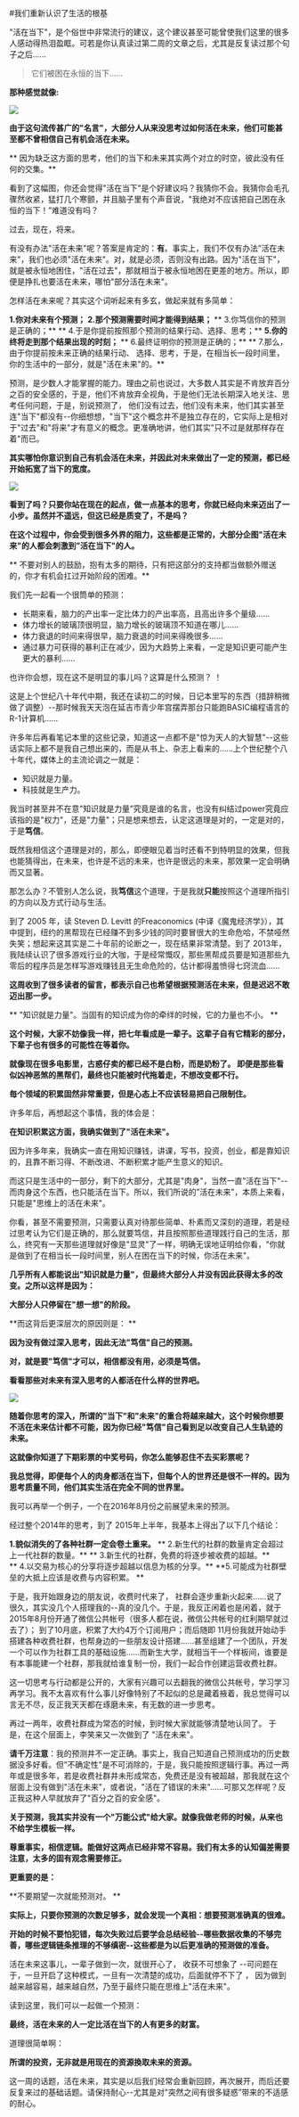 #我们重新认识了生活的根基 

 "活在当下"，是个俗世中非常流行的建议，这个建议甚至可能曾使我们这里的很多人感动得热泪盈眶。可若是你认真读过第二周的文章之后，尤其是反复读过那个句子之后...... 
>它们被困在永恒的当下......

**那种感觉就像:** 

![](./_image/img_1487.jpg)


**由于这句流传甚广的"名言"，大部分人从来没思考过如何活在未来，他们可能甚至都不曾相信自己有机会活在未来。**

** 因为缺乏这方面的思考，他们的当下和未来其实两个对立的时空，彼此没有任何的交集。** 

看到了这幅图，你还会觉得"活在当下"是个好建议吗？我猜你不会。我猜你会毛孔骤然收紧，猛打几个寒颤，并且脑子里有个声音说，"我绝对不应该把自己困在永恒的当下！”难道没有吗？ 

过去，现在，将来。 

有没有办法"活在未来"呢？答案是肯定的：**有**。事实上，我们不仅有办法”活在未来"，我们也必须"活在未来"。对，就是必须，否则没有出路。因为"活在当下"，就是被永恒地困住，"活在过去"，那就相当于被永恒地困在更差的地方。所以，即便是挣扎也要活在未来，哪怕"部分活在未来"。 

怎样活在未来呢？其实这个词听起来有多玄，做起来就有多简单： 

**1.你对未来有个预测；** 
**2.那个预测需要时间才能得到结果；**
** 3.你笃信你的预测是正确的；**
** 4.于是你提前按照那个预测的结果行动、选择、思考；** 
**5.你的终将走到那个结果出现的时刻；**
** 6.最终证明你的预测是正确的；**
** 7.那么，由于你提前按未来正确的结果行动、 选择、思考，于是，在相当长一段时间里，你的生活中的一部分，就是"活在未来"的。** 

预测，是少数人才能掌握的能力。理由之前也说过，大多数人其实是不肯放弃百分之百的安全感的，于是，他们不肯放弃全视角，于是他们无法长期深入地关注、思考任何问题，于是，别说预测了， 他们没有过去，他们没有未来，他们其实甚至连"当下"都没有--你细想想，"当下"这个概念井不是独立存在的，它实际上是相对于"过去"和"将来"才有意义的概念。更准确地讲，他们其实”只不过是就那样存在着"而已。 

**其实哪怕你意识到自己有机会活在未来，并因此对未来做出了一定的预测，都已经开始拓宽了当下的宽度。** 

![](./_image/img_1488.jpg)

 
**看到了吗？只要你站在现在的起点，做一点基本的思考，你就已经向未来迈出了一小步。虽然并不遥远，但这已经是质变了，不是吗？**

**在这个过程中，你会受到很多外界的阻力，这些都是正常的，大部分企图"活在未来"的人都会刺激到”活在当下"的人。**

** 不要对别人的鼓励，抱有太多的期待，只有把这部分的支持都当做额外赠送的，你才有机会扛过开始阶段的困难。**

我们先一起看一个很筒单的预测：

- 长期来看，脑力的产出率一定比体力的产出率高，且高出许多个量级...... 
- 体力增长的玻璃顶很明显，脑力增长的玻璃顶不知道在哪儿...... 
- 体力衰退的时间来得很早，脑力衰退的时间来得晚很多......
- 通过暴力可获得的暴利正在减少，因为大趋势上来看，一定是知识更可能产生更大的暴利...... 

也许你会想，现在这不是明显的事儿吗？这算是什么预测？ ！ 

这是上个世纪八十年代中期，我还在读初二的时候，日记本里写的东西（措辞稍微做了调整）--那时候我天天泡在延吉市青少年宫摆弄那台只能跑BASIC编程语言的R-1计算机...... 

许多年后再看笔记本里的这些记录，知道这一点都不是"惊为天人的大智慧"--这些话实际上都不是我自己想出来的，而是从书上、杂志上看来的......上个世纪整个八十年代，媒体上的主流论调之一就是：  

- 知识就是力量。 
- 科技就是生产力。
 
我当时甚至井不在意"知识就是力量”究竟是谁的名言，也没有纠结过power究竟应该指的是"权力"，还是"力量"；只是想来想去，认定这道理是对的，一定是对的，于是**笃信**。 

既然我相信这个道理是对的，那么，即便眼见着当时还看不到特明显的效果，但我也能猜得出，在未来，也许是不远的未来，也许是很远的未来，那效果一定会明确而又显著。 

那怎么办？不管别人怎么说，我**笃信**这个道理，于是我就**只能**按照这个道理所指引的方向以及方式行动与生活。 

到了 2005 年，读 Steven D. Levitt 的Freaconomics (中译《魔鬼经济学》），其中提到，纽约的黑帮现在已经赚不到多少钱的同时要冒很大的生命危哈，不禁哑然失笑；想起来这其实是二十年前的论断之一，现在结果非常清楚。到了 2013年，我陆续认识了很多游戏行业的大咖，于是经常慨叹，那些黑帮成员要是知道那些九零后的程序员是怎样写游戏赚钱且无生命危险的，估计都得羞愤得七窍流血...... 

**这周收到了很多读者的留言，都表示自己也希望根据预测活在未来，但是迟迟不敢迈出那一步。**

** "知识就是力量"。当固有的知识成为你的牵绊的时候，它的力量也不小。 **

**这个时候，大家不妨像我一样，把七年看成是一辈子。这辈子自有它精彩的部分，下辈子也有很多的可能性在等着你。** 

**就像现在很多电影里，古惑仔卖的都已经不是白粉，而是奶粉了。 即便是那些看似凶神恶煞的黑帮们，最终也只能被时代拖着走，不想改变都不行。** 

**毎个领域的积累固然非常重要，但是心态上不应该轻易把自己限制住。** 

许多年后，再想起这个事情，我的体会是： 

**在知识积累这方面，我确实做到了"活在未来"。** 

因为许多年来，我确实一直在用知识赚钱，讲课，写书，投资，创业，都是靠知识的，且靠不断习得、不断改进、不断积累才能产生意义的知识。  

而这只是生活中的一部分，剩下的大部分，尤其是"肉身"，当然一直”活在当下"--而肉身这个东西，也只能活在当下。所以，我们所说的”活在未来"，本质上来看，只能是"思维上的活在未来"。 

你看，甚至不需要预测，只需要认真对待那些简单、朴素而又深刻的道理，若是经过思考认为它们是正确的，那么就要笃信，井且按照那些道理践行自己的生活，那么，终究有一天那些道理就好像是"显灵"了一样，明确无误地证明给你看，"你就是做到了在相当长一段时间里，别人在困在当下的时候，你活在未来"。 

**几乎所有人都能说出"知识就是力量"，但最终大部分人井没有因此获得太多的改变。之所以这样是因为：**

**大部分人只停留在"想一想"的阶段。** 

**而这背后更深层次的原因则是： **

**因为没有做过深入思考，因此无法"笃信"自己的预测。** 

**对，就是要"笃信"才可以，相信都没有用，必须是笃信。** 

**看看那些对未来有深入思考的人都活在什么样的世界吧。**

![](./_image/img_1489.jpg)

 

**随着你思考的深入，所谓的"当下"和"未来"的重合将越来越大，这个时候你想要不活在未来估计都不可能，因为你已经"笃信"自己看到足以改变自己人生轨迹的未来。** 

**这就像你知道了下期彩票的中奖号码，你怎么能够忍住不去买彩票呢？** 

**我总觉得，即便毎个人的肉身都活在当下，但每个人的世界还是很不一样的。因为思考质量不同，他们其实生活在完全不同的世界里。** 

我可以再举一个例子，一个在2016年8月份之前展望未来的预测。 

经过整个2014年的思考，到了 2015年上半年，我基本上得出了以下几个结论： 

**1.貌似消失的了各种社群一定会卷土重来。**
** 2.新生代的社群的数量肯定会超过上一代社群的数量。**
** 3.新生代的社群，免费的将逐步被收费的超越。**  
 ** 4.以交易为核心的分享将逐步超越以信息为核的分享。**
 **5.可能成为社群壁垒的大抵上应该是收费与内容积累。 ** 

于是，我开始跟身边的朋友说，收费时代来了， 社群会逐步重新火起来......说了很久，其实没几个人搭理我的--真的没几个。于是，我反正闲着也是闲着，就于2015年8月份开通了微信公共帐号（很多人都在说，微信公共帐号的红利期早就过去了）； 到了10月底，积累了大约4万个订阅用户；而后随即 11月份我就开始动手搭建各种收费社群，也帮身边的一些朋友设计搭建......甚至组建了一个团队，开发一个可以作为社群工具的基础设施......而新生大学，就相当干一个样板间，谁要是有本事能建一个社群，那我就给谁复制一份，我们一起合作创建运营收费社群。 

这一切思考与行动都是公开的，大家有兴趣可以去翻我的微信公共帐号，学习学习再学习。我不太喜欢有什么事儿好像特别了不起似的总是藏着掖着，我总觉得可以言无不尽，反正我天天都在琢磨未来，有无数的进一步思考。 

再过一两年，收费社群成为常态的时候，到时候大家就能够清楚地认同了。 于是，在这个层面上，李笑来又一次做到了 "活在未来"。 

**请千万注意**：我的预测井不一定正确。事实上，我自己知道自己预测成功的历史数据没多好看。但”不确定性"是不可消除的，于是，我只能按照逻辑行事。再过一两年或是很多年，若是收费社群井未形成常态，免费还是没有被超越，那我就在这个层面上没有做到"活在未来"，或者说，"活在了错误的未来"......可那又怎样呢？反正我这种人早就放弃了"百分之百的安全感"。 

**关于预测，我其实并没有一个"万能公式"给大家。就像我做老师的时候，从来也不给学生模板一样。** 

**尊重事实，相信逻辑。能做好这两点已经非常不容易。我们有太多的认知偏差需要注意，太多的固有观念需要修正。** 


**更重要的是：** 

**不要期望一次就能预测对。 **

**实际上，只要你预测的次数足够多，就会发现一个真相：想要预测准确真的很难。**

**开始的时候不要怕犯错，每次失败过后要学会总结经验--哪些数据收集的不够完善，哪些逻辑链条推理的不够缜密--这些都是为以后更准确的预测做的准备。** 

活在未来这事儿，一辈子做到一次，就很开心了， 收获不可想象了 --可问题在于，一旦开启了这种模式，一旦有一次清楚的成功，后面就停不下了 ， 因为做到越来越容易，越来越自然，乃至于最终只能在思维上"活在未来"。 

读到这里，我们可以一起做一个预测： 

**最终，活在未来的人一定比活在当下的人有更多的财富。** 

道理很简单啊： 

**所谓的投资，无非就是用现在的资源換取未来的资源。** 

这一周的话题，活在未来，其实是以后我们经常会重新回顾，再次展开，而后还要反复来过的基础话题。请保持耐心--尤其是对"突然之间有很多疑惑”带来的不适感的耐心。 